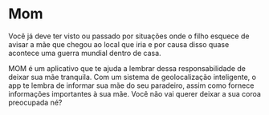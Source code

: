 # Mom
Você já deve ter visto ou passado por situações onde o filho esquece de avisar a mãe que chegou ao local que iria e por causa disso quase acontece uma guerra mundial dentro de casa.

MOM é um aplicativo que te ajuda a lembrar dessa responsabilidade de deixar sua mãe tranquila. Com um sistema de geolocalização inteligente, o app te lembra de informar sua mãe do seu paradeiro, assim como fornece informações importantes à sua mãe. Você não vai querer deixar a sua coroa preocupada né?
